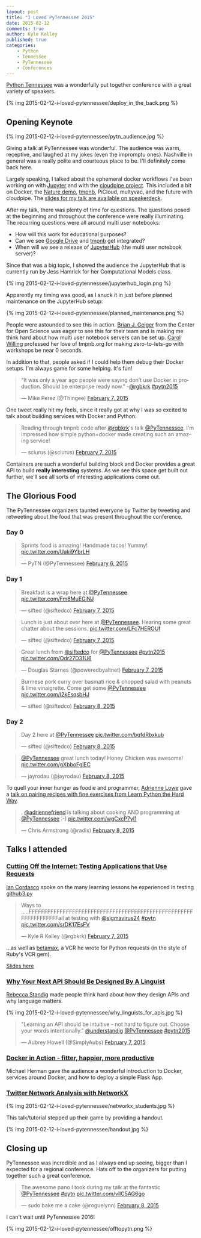 ```yaml
---
layout: post
title: "I Loved PyTennessee 2015"
date: 2015-02-12
comments: true
author: Kyle Kelley
published: true
categories:
    - Python
    - Tennessee
    - PyTennessee
    - Conferences
---
```


[Python Tennessee](https://www.pytennessee.org/) was a wonderfully put together conference with a great variety of speakers.

{% img 2015-02-12-i-loved-pytennessee/deploy_in_the_back.png %}

<!-- more -->

## Opening Keynote

{% img 2015-02-12-i-loved-pytennessee/pytn_audience.jpg %}

Giving a talk at PyTennessee was wonderful. The audience was warm, receptive, and laughed at my jokes (even the impromptu ones). Nashville in general was a really polite and courteous place to be. I'll definitely come back here.

Largely speaking, I talked about the ephemeral docker workflows I've been working on with [Jupyter](https://github.com/jupyter) and with the [cloudpipe project](https://github.com/cloudpipe). This included a bit on Docker, the [Nature demo](https://developer.rackspace.com/blog/how-did-we-serve-more-than-20000-ipython-notebooks-for-nature/), [tmpnb](https://github.com/jupyter/tmpnb), PiCloud, multyvac, and the future with cloudpipe. The [slides for my talk are available on speakerdeck](https://speakerdeck.com/rgbkrk/ephemeral-docker-workloads-with-jupyter-at-pytn).

After my talk, there was plenty of time for questions. The questions posed at the beginning and throughout the conference were really illuminating. The recurring questions were all around multi user notebooks:

* How will this work for educational purposes?
* Can we see [Google Drive](https://github.com/jupyter/jupyter-drive) and [tmpnb](https://github.com/jupyter/tmpnb) get integrated?
* When will we see a release of [JupyterHub](https://github.com/jupyter/jupyterhub) (the multi user notebook server)?

Since that was a big topic, I showed the audience the JupyterHub that is currently run by Jess Hamrick for her Computational Models class.

{% img 2015-02-12-i-loved-pytennessee/jupyterhub_login.png  %}

Apparently my timing was good, as I snuck it in just before planned maintenance on the JupyterHub setup:

{% img 2015-02-12-i-loved-pytennessee/planned_maintenance.png %}

People were astounded to see this in action. [Brian J. Geiger](https://twitter.com/thefoodgeek) from the Center for Open Science was eager to see this for their team and is making me think hard about how multi user notebook servers can be set up. [Carol Willing](https://twitter.com/WillingCarol) professed her love of tmpnb.org for making zero-to-lets-go with workshops be near 0 seconds.

In addition to that, people asked if I could help them debug their Docker setups. I'm always game for some helping. It's fun!


<blockquote class="twitter-tweet" lang="en"><p>“It was only a year ago people were saying don’t use Docker in production. Should be enterprise ready now.” -<a href="https://twitter.com/rgbkrk">@rgbkrk</a> <a href="https://twitter.com/hashtag/pytn2015?src=hash">#pytn2015</a></p>&mdash; Mike Perez (@Thingee) <a href="https://twitter.com/Thingee/status/564089026312159232">February 7, 2015</a></blockquote>
<script async src="//platform.twitter.com/widgets.js" charset="utf-8"></script>

One tweet really hit my feels, since it really got at why I was *so* excited to talk about building services with Docker and Python:

<blockquote class="twitter-tweet" lang="en"><p>Reading through tmpnb code after <a href="https://twitter.com/rgbkrk">@rgbkrk</a>&#39;s talk <a href="https://twitter.com/PyTennessee">@PyTennessee</a>. I&#39;m impressed how simple python+docker made creating such an amazing service!</p>&mdash; sciurus (@sciurus) <a href="https://twitter.com/sciurus/status/564100686888337411">February 7, 2015</a></blockquote>
<script async src="//platform.twitter.com/widgets.js" charset="utf-8"></script>

Containers are such a wonderful building block and Docker provides a great API to build **really interesting** systems. As we see this space get built out further, we'll see all sorts of interesting applications come out.

## The Glorious Food

The PyTennessee organizers taunted everyone by Twitter by tweeting and retweeting about the food that was present throughout the conference.

### Day 0

<blockquote class="twitter-tweet" lang="en"><p>Sprints food is amazing! Handmade tacos! Yummy! <a href="http://t.co/Uaki9YbrLH">pic.twitter.com/Uaki9YbrLH</a></p>&mdash; PyTN (@PyTennessee) <a href="https://twitter.com/PyTennessee/status/563847755253448705">February 6, 2015</a></blockquote>
<script async src="//platform.twitter.com/widgets.js" charset="utf-8"></script>

### Day 1

<blockquote class="twitter-tweet" lang="en"><p>Breakfast is a wrap here at <a href="https://twitter.com/PyTennessee">@PyTennessee</a>. <a href="http://t.co/Fm6MuEGjNJ">pic.twitter.com/Fm6MuEGjNJ</a></p>&mdash; sifted (@siftedco) <a href="https://twitter.com/siftedco/status/564100088545304576">February 7, 2015</a></blockquote>
<script async src="//platform.twitter.com/widgets.js" charset="utf-8"></script>

<blockquote class="twitter-tweet" lang="en"><p>Lunch is just about over here at <a href="https://twitter.com/PyTennessee">@PyTennessee</a>. Hearing some great chatter about the sessions. <a href="http://t.co/LFc7HEROUf">pic.twitter.com/LFc7HEROUf</a></p>&mdash; sifted (@siftedco) <a href="https://twitter.com/siftedco/status/564134854124523520">February 7, 2015</a></blockquote>
<script async src="//platform.twitter.com/widgets.js" charset="utf-8"></script>

<blockquote class="twitter-tweet" lang="en"><p>Great lunch from <a href="https://twitter.com/siftedco">@siftedco</a> for <a href="https://twitter.com/PyTennessee">@PyTennessee</a> <a href="https://twitter.com/hashtag/pytn2015?src=hash">#pytn2015</a> <a href="http://t.co/Odr27D31U6">pic.twitter.com/Odr27D31U6</a></p>&mdash; Douglas Starnes (@poweredbyaltnet) <a href="https://twitter.com/poweredbyaltnet/status/564129900559613952">February 7, 2015</a></blockquote>
<script async src="//platform.twitter.com/widgets.js" charset="utf-8"></script>

<blockquote class="twitter-tweet" lang="en"><p>Burmese pork curry over basmati rice &amp; chopped salad with peanuts &amp; lime vinaigrette. Come get some <a href="https://twitter.com/PyTennessee">@PyTennessee</a> <a href="http://t.co/I2kEsqsbHJ">pic.twitter.com/I2kEsqsbHJ</a></p>&mdash; sifted (@siftedco) <a href="https://twitter.com/siftedco/status/564214595644973056">February 8, 2015</a></blockquote>
<script async src="//platform.twitter.com/widgets.js" charset="utf-8"></script>

### Day 2

<blockquote class="twitter-tweet" lang="en"><p>Day 2 here at <a href="https://twitter.com/PyTennessee">@PyTennessee</a> <a href="http://t.co/bqfdRbxkub">pic.twitter.com/bqfdRbxkub</a></p>&mdash; sifted (@siftedco) <a href="https://twitter.com/siftedco/status/564429136672722944">February 8, 2015</a></blockquote>
<script async src="//platform.twitter.com/widgets.js" charset="utf-8"></script>

<blockquote class="twitter-tweet" lang="en"><p><a href="https://twitter.com/PyTennessee">@PyTennessee</a> great lunch today! Honey Chicken was awesome! <a href="http://t.co/gXbboFglEC">pic.twitter.com/gXbboFglEC</a></p>&mdash; jayrodau (@jayrodau) <a href="https://twitter.com/jayrodau/status/564494507295916032">February 8, 2015</a></blockquote>
<script async src="//platform.twitter.com/widgets.js" charset="utf-8"></script>

To quell your inner hunger as foodie and programmer, [Adrienne Lowe](https://twitter.com/adriennefriend) gave a [talk on pairing recipes with fine exercises from Learn Python the Hard Way](https://www.pytennessee.org/schedule/presentation/76/).

<blockquote class="twitter-tweet" lang="en"><p>. <a href="https://twitter.com/adriennefriend">@adriennefriend</a> is talking about cooking AND programming at <a href="https://twitter.com/PyTennessee">@PyTennessee</a> :-) <a href="http://t.co/wgCxcP7yl1">pic.twitter.com/wgCxcP7yl1</a></p>&mdash; Chris Armstrong (@radix) <a href="https://twitter.com/radix/status/564514572070309889">February 8, 2015</a></blockquote>
<script async src="//platform.twitter.com/widgets.js" charset="utf-8"></script>

## Talks I attended

### [Cutting Off the Internet: Testing Applications that Use Requests](https://www.pytennessee.org/schedule/presentation/54/)

[Ian Cordasco](https://twitter.com/sigmavirus24) spoke on the many learning lessons he experienced in testing [github3.py](https://github.com/sigmavirus24/github3.py)

<blockquote class="twitter-tweet" lang="en"><p>Ways to .....FFFFFFFFFFFFFFFFFFFFFFFFFFFFFFFFFFFFFFFFFFFFFFFFFFFFFFFFFFFFFFFFFail at testing with <a href="https://twitter.com/sigmavirus24">@sigmavirus24</a> <a href="https://twitter.com/hashtag/pytn?src=hash">#pytn</a> <a href="http://t.co/srDK17EsFV">pic.twitter.com/srDK17EsFV</a></p>&mdash; Kyle R Kelley (@rgbkrk) <a href="https://twitter.com/rgbkrk/status/564154607744856064">February 7, 2015</a></blockquote>
<script async src="//platform.twitter.com/widgets.js" charset="utf-8"></script>

...as well as [betamax](https://github.com/sigmavirus24/betamax), a VCR he wrote for Python requests (in the style of Ruby's VCR gem).

[Slides here](https://speakerdeck.com/sigmavirus24/cutting-off-the-internet-testing-applications-that-use-requests)

### [Why Your Next API Should Be Designed By A Linguist](https://www.pytennessee.org/schedule/presentation/82/)

[Rebecca Standig](https://twitter.com/understandig) made people think hard about how they design APIs and why language matters.

{% img 2015-02-12-i-loved-pytennessee/why_linguists_for_apis.jpg %}

<blockquote class="twitter-tweet" lang="en"><p>&quot;Learning an API should be intuitive - not hard to figure out. Choose your words intentionally.&quot; <a href="https://twitter.com/understandig">@understandig</a> <a href="https://twitter.com/PyTennessee">@PyTennessee</a> <a href="https://twitter.com/hashtag/pytn2015?src=hash">#pytn2015</a></p>&mdash; Aubrey Howell (@SimplyAubs) <a href="https://twitter.com/SimplyAubs/status/564185914860371969">February 7, 2015</a></blockquote>
<script async src="//platform.twitter.com/widgets.js" charset="utf-8"></script>

### [Docker in Action - fitter, happier, more productive](https://www.pytennessee.org/schedule/presentation/51/)

Michael Herman gave the audience a wonderful introduction to Docker, services around Docker, and how to deploy a simple Flask App.

### [Twitter Network Analysis with NetworkX](https://www.pytennessee.org/schedule/presentation/52/)

{% img 2015-02-12-i-loved-pytennessee/networkx_students.jpg %}

This talk/tutorial stepped up their game by providing a handout.

{% img 2015-02-12-i-loved-pytennessee/handout.jpg %}

## Closing up

PyTennessee was incredible and as I always end up seeing, bigger than I expected for a regional conference. Hats off to the organizers for putting together such a great conference.

<blockquote class="twitter-tweet" lang="en"><p>The awesome pano I took during my talk at the fantastic <a href="https://twitter.com/PyTennessee">@PyTennessee</a> <a href="https://twitter.com/hashtag/pytn?src=hash">#pytn</a> <a href="http://t.co/vllC5AG6go">pic.twitter.com/vllC5AG6go</a></p>&mdash; sudo bake me a cake (@roguelynn) <a href="https://twitter.com/roguelynn/status/564567652442861568">February 8, 2015</a></blockquote>
<script async src="//platform.twitter.com/widgets.js" charset="utf-8"></script>

I can't wait until PyTennessee 2016!

{% img 2015-02-12-i-loved-pytennessee/offtopytn.png %}
